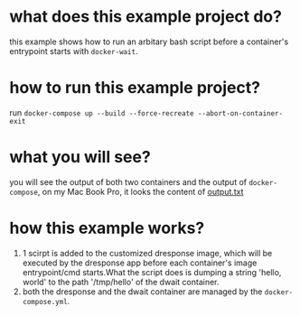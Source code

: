 # what does this example project do?
this example shows how to run an arbitary bash script before a container's entrypoint starts with `docker-wait`.

# how to run this example project?
run `docker-compose up --build --force-recreate --abort-on-container-exit`

# what you will see?
you will see the output of both two containers and the output of `docker-compose`, on my Mac Book Pro, it looks the content of
[output.txt](output.txt)

# how this example works?
1. 1 scirpt is added to the customized dresponse image, which will be executed by the dresponse app before each container's
image entrypoint/cmd starts.What the script does is dumping a string 'hello, world' to the path '/tmp/hello' of the dwait 
container.
2. both the dresponse and the dwait container are managed by the `docker-compose.yml`.
